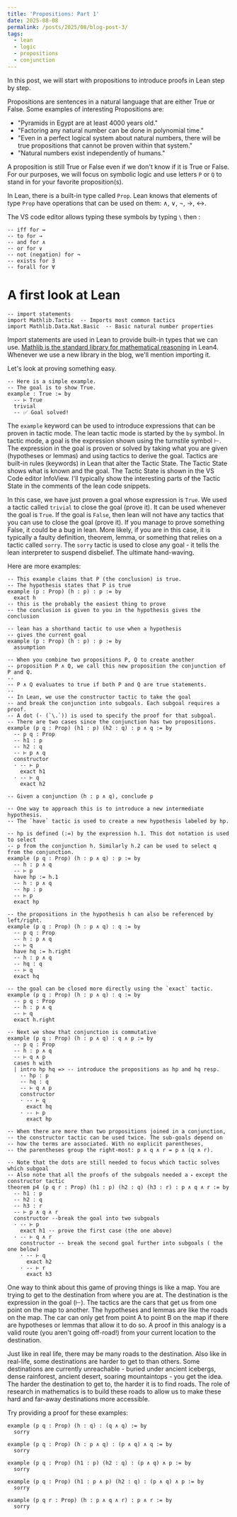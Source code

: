 ```yaml
---
title: 'Propositions: Part 1'
date: 2025-08-08
permalink: /posts/2025/08/blog-post-3/
tags:
  - lean
  - logic
  - propositions
  - conjunction
---
```


In this post, we will start with propositions to introduce proofs in Lean step by step.

Propositions are sentences in a natural language that are either True or False. Some examples of interesting Propositions are:
- "Pyramids in Egypt are at least 4000 years old."
- "Factoring any natural number can be done in polynomial time."
- "Even in a perfect logical system about natural numbers, there will be true propositions that cannot be proven within that system."
- "Natural numbers exist independently of humans."

A proposition is still True or False even if we don't know if it is True or False. For our purposes, we will focus on symbolic logic and use letters `P` or `Q` to stand in for your favorite proposition(s).

 In Lean, there is a built-in type called `Prop`. Lean knows that elements of type `Prop` have operations that can be used on them: ∧, ∨, ¬, →, ↔.

The VS code editor allows typing these symbols by typing `\` then :
```lean
-- iff for ↔
-- to for →
-- and for ∧
-- or for ∨
-- not (negation) for ¬ 
-- exists for ∃
-- forall for ∀
```

A first look at Lean
========
```lean
-- import statements
import Mathlib.Tactic  -- Imports most common tactics
import Mathlib.Data.Nat.Basic  -- Basic natural number properties
```
Import statements are used in Lean to provide built-in types that we can use. [Mathlib is the standard library for mathematical reasoning](https://github.com/leanprover-community/mathlib4/tree/master/Mathlib) in Lean4. Whenever we use a new library in the blog, we'll mention importing it.

Let's look at proving something easy.
```lean
-- Here is a simple example.
-- The goal is to show True.
example : True := by
  -- ⊢ True
  trivial
  -- ✅ Goal solved!

```
The `example` keyword can be used to introduce expressions that can be proven in tactic mode. The lean tactic mode is started by the `by` symbol. In tactic mode, a goal is the expression shown using the turnstile symbol ⊢. The expression in the goal is proven or solved by taking what you are given (hypotheses or lemmas) and using tactics to derive the goal. Tactics are built-in rules (keywords) in Lean that alter the Tactic State. The Tactic State shows what is known and the goal. The Tactic State is shown in the VS Code editor InfoView. I'll typically show the interesting parts of the Tactic State in the comments of the lean code snippets.

In this case, we have just proven a goal whose expression is `True`. We used a tactic called `trivial` to close the goal (prove it). It can be used whenever the goal is `True`. If the goal is `False`, then lean will not have any tactics that you can use to close the goal (prove it). If you manage to prove something False, it could be a bug in lean. More likely, if you are in this case, it is typically a faulty definition, theorem, lemma, or something that relies on a tactic called `sorry`. The `sorry` tactic is used to close any goal - it tells the lean interpreter to suspend disbelief. The ultimate hand-waving.

Here are more examples:

```lean
-- This example claims that P (the conclusion) is true.
-- The hypothesis states that P is true
example (p : Prop) (h : p) : p := by
  exact h
-- this is the probably the easiest thing to prove
-- the conclusion is given to you in the hypothesis gives the conclusion

-- lean has a shorthand tactic to use when a hypothesis
-- gives the current goal
example (p : Prop) (h : p) : p := by
  assumption

-- When you combine two propositions P, Q to create another 
-- proposition P ∧ Q, we call this new proposition the conjunction of P and Q.
--
-- P ∧ Q evaluates to true if both P and Q are true statements.
--
-- In Lean, we use the constructor tactic to take the goal
-- and break the conjunction into subgoals. Each subgoal requires a proof.
-- A dot (· (`\.`)) is used to specify the proof for that subgoal.
-- There are two cases since the conjunction has two propositions.
example (p q : Prop) (h1 : p) (h2 : q) : p ∧ q := by
  -- p q : Prop
  -- h1 : p
  -- h2 : q
  -- ⊢ p ∧ q
  constructor
  · -- ⊢ p
    exact h1
  · -- ⊢ q
    exact h2

-- Given a conjunction (h : p ∧ q), conclude p 

-- One way to approach this is to introduce a new intermediate hypothesis.
-- The `have` tactic is used to create a new hypothesis labeled by hp.

-- hp is defined (:=) by the expression h.1. This dot notation is used to select
-- p from the conjunction h. Similarly h.2 can be used to select q from the conjunction.
example (p q : Prop) (h : p ∧ q) : p := by
  -- h : p ∧ q
  -- ⊢ p
  have hp := h.1
  -- h : p ∧ q
  -- hp : p
  -- ⊢ p
  exact hp

-- the propositions in the hypothesis h can also be referenced by left/right.
example (p q : Prop) (h : p ∧ q) : q := by
  -- p q : Prop
  -- h : p ∧ q
  -- ⊢ q
  have hq := h.right
  -- h : p ∧ q
  -- hq : q
  -- ⊢ q
  exact hq

-- the goal can be closed more directly using the `exact` tactic.
example (p q : Prop) (h : p ∧ q) : q := by
  -- p q : Prop
  -- h : p ∧ q
  -- ⊢ q
  exact h.right
  
-- Next we show that conjunction is commutative
example (p q : Prop) (h : p ∧ q) : q ∧ p := by
  -- p q : Prop
  -- h : p ∧ q
  -- ⊢ q ∧ p
  cases h with
  | intro hp hq => -- introduce the propositions as hp and hq resp.
    -- hp : p
    -- hq : q
    -- ⊢ q ∧ p
    constructor
    · -- ⊢ q
      exact hq
    · -- ⊢ p
      exact hp
 
-- When there are more than two propositions joined in a conjunction,
-- the constructor tactic can be used twice. The sub-goals depend on 
-- how the terms are associated. With no explicit parentheses,
-- the parentheses group the right-most: p ∧ q ∧ r = p ∧ (q ∧ r).

-- Note that the dots are still needed to focus which tactic solves which subgoal
-- Also note that all the proofs of the subgoals needed a ⬝ except the constructor tactic
theorem p4 (p q r : Prop) (h1 : p) (h2 : q) (h3 : r) : p ∧ q ∧ r := by
  -- h1 : p
  -- h2 : q
  -- h3 : r
  -- ⊢ p ∧ q ∧ r
  constructor --break the goal into two subgoals
  · -- ⊢ p
    exact h1 -- prove the first case (the one above)
  · -- ⊢ q ∧ r
    constructor -- break the second goal further into subgoals ( the one below)
    · -- ⊢ q
      exact h2
    · -- ⊢ r
      exact h3

```

One way to think about this game of proving things is like a map. You are trying to get to the destination from where you are at. The destination is the expression in the goal (⊢). The tactics are the cars that get us from one point on the map to another. The hypotheses and lemmas are like the roads on the map. The car can only get from point A to point B on the map if there are hypotheses or lemmas that allow it to do so. A proof in this analogy is a valid route (you aren't going off-road!) from your current location to the destination.

Just like in real life, there may be many roads to the destination. Also like in real-life, some destinations are harder to get to than others. Some destinations are currently unreachable - buried under ancient icebergs, dense rainforest, ancient desert, soaring mountaintops - you get the idea. The harder the destination to get to, the harder it is to find roads. The role of research in mathematics is to build these roads to allow us to make these hard and far-away destinations more accessible.

Try providing a proof for these examples:
```lean
example (p q : Prop) (h : q) : (q ∧ q) := by 
  sorry

example (p q : Prop) (h : p ∧ q) : (p ∧ q) ∧ q := by 
  sorry

example (p q : Prop) (h1 : p) (h2 : q) : (p ∧ q) ∧ p := by 
  sorry

example (p q : Prop) (h1 : p ∧ p) (h2 : q) : (p ∧ q) ∧ p := by 
  sorry

example (p q r : Prop) (h : p ∧ q ∧ r) : p ∧ r := by
  sorry
```